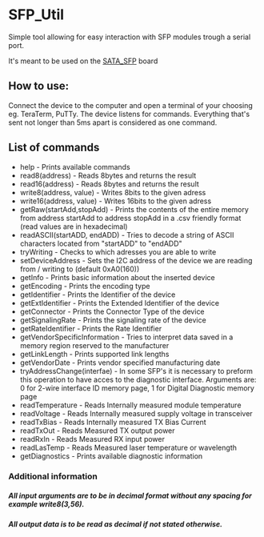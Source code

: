 
# SFP_Util
Simple tool allowing for easy interaction with SFP modules trough a serial port.

It's meant to be used on the [SATA_SFP](https://github.com/sinara-hw/SATA_SFP) board

## How to use:

Connect the device to the computer and open a terminal of your choosing eg. TeraTerm, PuTTy. The device listens for commands. Everything that's sent not longer than 5ms apart is considered as one command.

## List of commands
- help - Prints available commands
- read8(address)  - Reads 8bytes and returns the result
- read16(address) - Reads 8bytes and returns the result
- write8(address, value)  - Writes 8bits to the given adress
- write16(address, value) - Writes 16bits to the given adress
- getRaw(startAdd,stopAdd) - Prints the contents of the entire memory from address startAdd to address stopAdd in a .csv friendly format (read values are in hexadecimal)
- readASCII(startADD, endADD) - Tries to decode a string of ASCII characters located from "startADD" to "endADD"
- tryWriting - Checks to which adresses you are able to write
- setDeviceAddress - Sets the I2C address of the device we are reading from / writing to (default 0xA0(160))
- getInfo - Prints basic information about the inserted device
- getEncoding - Prints the encoding type
- getIdentifier - Prints the Identifier of the device
- getExtIdentifier - Prints the Extended Identifier of the device
- getConnector - Prints the Connector Type of the device
- getSignalingRate - Prints the signaling rate of the device
- getRateIdentifier - Prints the Rate Identifier
- getVendorSpecificInformation - Tries to interpret data saved in a memory region reserved to the manufacturer
- getLinkLength - Prints supported link lengths
- getVendorDate - Prints vendor specified manufacturing date
- tryAddressChange(interfae) - In some SFP's it is necessary to preform this operation to have acces to the diagnostic interface. Arguments are: 0 for 2-wire interface ID memory page, 1 for Digital Diagnostic memory page
- readTemperature - Reads Internally measured module temperature
- readVoltage - Reads Internally measured supply voltage in transceiver
- readTxBias - Reads Internally measured TX Bias Current
- readTxOut - Reads Measured TX output power
- readRxIn - Reads Measured RX input power
- readLasTemp - Reads Measured laser temperature or wavelength
- getDiagnostics - Prints available diagnostic information

### Additional information
##### All input arguments are to be in decimal format without any spacing for example write8(3,56).
##### All output data is to be read as decimal if not stated otherwise.

